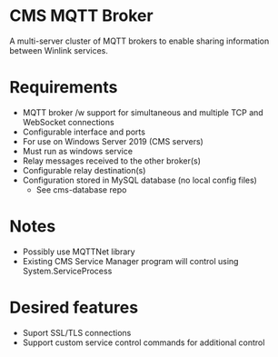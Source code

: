 # CMS MQTT Broker

A multi-server cluster of MQTT brokers to enable sharing information between Winlink services.  

# Requirements
* MQTT broker /w support for simultaneous and multiple TCP and WebSocket connections
* Configurable interface and ports
* For use on Windows Server 2019 (CMS servers)
* Must run as windows service
* Relay messages received to the other broker(s)
* Configurable relay destination(s)
* Configuration stored in MySQL database (no local config files)
  * See cms-database repo

# Notes
* Possibly use MQTTNet library
* Existing CMS Service Manager program will control using System.ServiceProcess 

# Desired features
* Suport SSL/TLS connections 
* Support custom service control commands for additional control 





